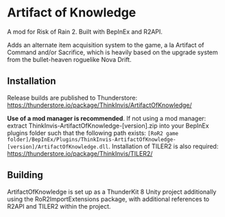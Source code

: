 # Artifact of Knowledge

A mod for Risk of Rain 2. Built with BepInEx and R2API.

Adds an alternate item acquisition system to the game, a la Artifact of Command and/or Sacrifice, which is heavily based on the upgrade system from the bullet-heaven roguelike Nova Drift.

## Installation

Release builds are published to Thunderstore: https://thunderstore.io/package/ThinkInvis/ArtifactOfKnowledge/

**Use of a mod manager is recommended**. If not using a mod manager: extract ThinkInvis-ArtifactOfKnowledge-[version].zip into your BepInEx plugins folder such that the following path exists: `[RoR2 game folder]/BepInEx/Plugins/ThinkInvis-ArtifactOfKnowledge-[version]/ArtifactOfKnowledge.dll`.
Installation of TILER2 is also required: https://thunderstore.io/package/ThinkInvis/TILER2/

## Building

ArtifactOfKnowledge is set up as a ThunderKit 8 Unity project additionally using the RoR2ImportExtensions package, with additional references to R2API and TILER2 within the project.
